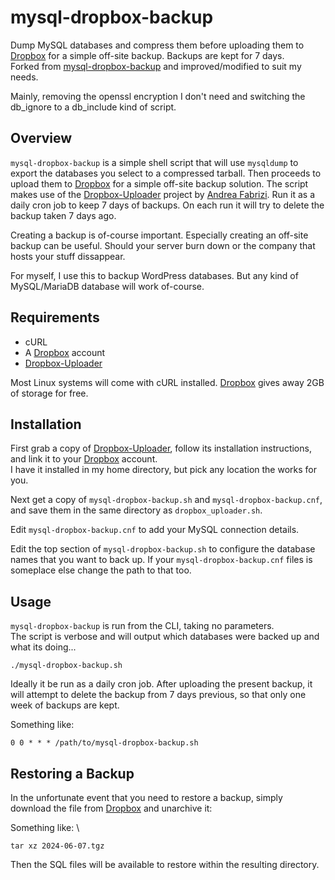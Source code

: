 # mysql-dropbox-backup

Dump MySQL databases and compress them before uploading them to [Dropbox] for a simple off-site backup. Backups are kept for 7 days. \
Forked from [mysql-dropbox-backup] and improved/modified to suit my needs.

Mainly, removing the openssl encryption I don't need and switching the db_ignore to a db_include kind of script.

## Overview

`mysql-dropbox-backup` is a simple shell script that will use `mysqldump` to export the databases you select to a compressed tarball. Then proceeds to upload them to [Dropbox] for a simple off-site backup solution. The script makes use of the [Dropbox-Uploader] project by [Andrea Fabrizi]. Run it as a daily cron job to keep 7 days of backups. On each run it will try to delete the backup taken 7 days ago.

Creating a backup is of-course important. Especially creating an off-site backup can be useful. Should your server burn down or the company that hosts your stuff dissappear.

For myself, I use this to backup WordPress databases. But any kind of MySQL/MariaDB database will work of-course.

## Requirements

* cURL
* A [Dropbox] account
* [Dropbox-Uploader]

Most Linux systems will come with cURL installed. [Dropbox] gives away 2GB of storage for free.

## Installation

First grab a copy of [Dropbox-Uploader], follow its installation instructions, and link it to your [Dropbox] account. \
I have it installed in my home directory, but pick any location the works for you.

Next get a copy of `mysql-dropbox-backup.sh` and `mysql-dropbox-backup.cnf`, and save them in the same directory as `dropbox_uploader.sh`.

Edit `mysql-dropbox-backup.cnf` to add your MySQL connection details.

Edit the top section of `mysql-dropbox-backup.sh` to configure the database names that you want to back up. If your `mysql-dropbox-backup.cnf` files is someplace else change the path to that too.

## Usage

`mysql-dropbox-backup` is run from the CLI, taking no parameters. \
The script is verbose and will output which databases were backed up and what its doing...

```
./mysql-dropbox-backup.sh
```

Ideally it be run as a daily cron job. After uploading the present backup, it will attempt to delete the backup from 7 days previous, so that only one week of backups are kept.

Something like:
```
0 0 * * * /path/to/mysql-dropbox-backup.sh
```

## Restoring a Backup

In the unfortunate event that you need to restore a backup, simply download the file from [Dropbox] and unarchive it:

Something like: \
```
tar xz 2024-06-07.tgz
```

Then the SQL files will be available to restore within the resulting directory.

   [Dropbox]: <https://www.dropbox.com>
   [mysql-dropbox-backup]: <https://github.com/barns101/mysql-dropbox-backup>
   [Dropbox-Uploader]: <https://github.com/andreafabrizi/Dropbox-Uploader>
   [Andrea Fabrizi]: <https://github.com/andreafabrizi>
